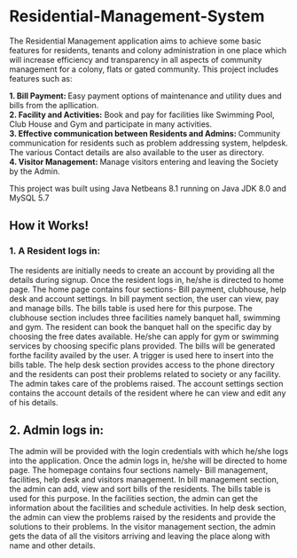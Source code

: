 # Residential-Management-System
The Residential Management application aims to achieve some basic features for residents, tenants and colony administration in one place which will increase efficiency and transparency in all aspects of community management for a colony, flats or gated community. This project includes features such as:

<b>1. Bill Payment: </b>Easy payment options of maintenance and utility dues and bills from the apllication.<br>
<b>2. Facility and Activities:</b> Book and pay for facilities like Swimming Pool, Club House and Gym and participate in many activities.<br>
<b>3. Effective communication between Residents and Admins: </b>Community communication for residents such as problem addressing system, helpdesk. The various Contact details are also available to the user as directory.<br>
<b>4. Visitor Management: </b>Manage visitors entering and leaving the Society by the Admin.<br>

This project was built using Java Netbeans 8.1 running on Java JDK 8.0 and MySQL 5.7

## How it Works!

### 1. A Resident logs in:
The residents are initially needs to create an account by providing all the details during signup. Once the resident logs in, he/she is directed to home page. The home page contains four sections- Bill payment, clubhouse, help desk and account settings. In bill payment section, the user can view, pay and manage bills. The bills table is used here for this purpose. The clubhouse section includes three facilities namely banquet hall, swimming and gym. The resident can book the banquet hall on the specific day by choosing the free dates available. He/she can apply for gym or swimming services by choosing specific plans provided. The bills will be generated forthe facility availed by the user. A trigger is used here to insert into the bills table. The help desk section provides access to the phone directory and the residents can post their problems related to society or any facility. The admin takes care of the problems raised. The account settings section contains the account details of the resident where he can view and edit any of his details.

## 2. Admin logs in:
The admin will be provided with the login credentials with which he/she logs into the application. Once the admin logs in, he/she will be directed to home page. The homepage contains four sections namely- Bill management, facilities, help desk and visitors management. In bill management section, the admin can add, view and sort bills of the residents. The bills table is used for this purpose. In the facilities section, the admin can get the information about the facilities and schedule activities. In help desk section, the admin can view the problems raised by the residents and provide the solutions to their problems. In the visitor management section, the admin gets the data of all the visitors arriving and leaving the place along with name and other details.
